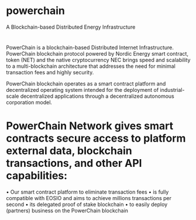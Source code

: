 # powerchain
A Blockchain-based Distributed Energy Infrastructure
#

PowerChain is a blockchain-based Distributed Internet Infrastructure. PowerChain blockchain protocol powered by Nordic Energy smart contract, token (NET) and the native cryptocurrency NEC brings speed and scalability to a multi-blockchain architecture that addresses the need for minimal transaction fees and highly security.

PowerChain blockchain operates as a smart contract platform and decentralized operating system intended for the deployment of industrial-scale decentralized applications through a decentralized autonomous corporation model.

# PowerChain Network gives smart contracts secure access to platform external data, blockchain transactions, and other API capabilities:

•	Our smart contract platform to eliminate transaction fees
•	is fully compatible with EOSIO and aims to achieve millions transactions per second
•	its delegated proof of stake blockchain
•	to easily deploy (partners) business on the PowerChain blockchain
#
